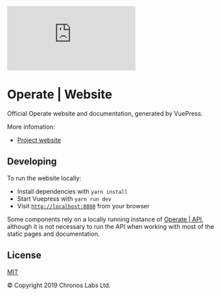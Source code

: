 ![GitHub](https://img.shields.io/github/license/operate-bsv/www.operatebsv.org)

# Operate | Website

Official Operate website and documentation, generated by VuePress.

More infomation:

* [Project website](https://www.operatebsv.org)

## Developing

To run the website locally:

* Install dependencies with `yarn install`
* Start Vuepress with `yarn run dev`
* Visit [`http://localhost:8080`](http://localhost:8080) from your browser

Some components rely on a locally running instance of [Operate | API](https://github.com/operate-bsv/op_api), although it is not necessary to run the API when working with most of the static pages and documentation.

## License

[MIT](https://github.com/operate-bsv/www.operatebsv.org/blob/master/LICENSE.md)

© Copyright 2019 Chronos Labs Ltd.
